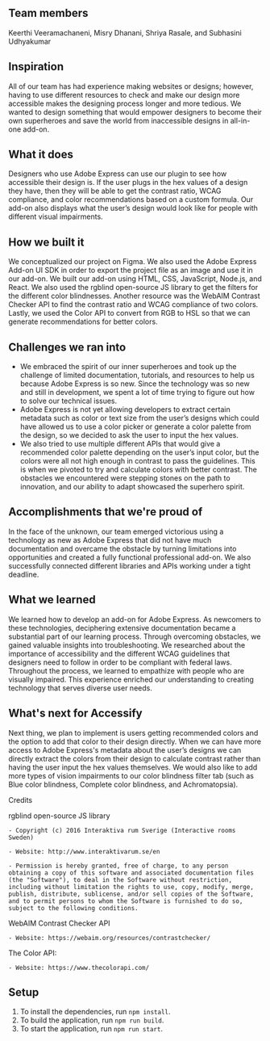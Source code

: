 ## Team members
Keerthi Veeramachaneni, Misry Dhanani, Shriya Rasale, and Subhasini Udhyakumar

## Inspiration
All of our team has had experience making websites or designs; however, having to use different resources to check and make our design more accessible makes the designing process longer and more tedious. We wanted to design something that would empower designers to become their own superheroes and save the world from inaccessible designs in all-in-one add-on.

## What it does
Designers who use Adobe Express can use our plugin to see how accessible their design is. If the user plugs in the hex values of a design they have, then they will be able to get the contrast ratio, WCAG compliance, and color recommendations based on a custom formula. Our add-on also displays what the user’s design would look like for people with different visual impairments.

## How we built it
We conceptualized our project on Figma. We also used the Adobe Express Add-on UI SDK in order to export the project file as an image and use it in our add-on. We built our add-on using HTML, CSS, JavaScript, Node.js, and React.  We also used the rgblind open-source JS library to get the filters for the different color blindnesses. Another resource was the WebAIM Contrast Checker API to find the contrast ratio and WCAG compliance of two colors. Lastly, we used the Color API to convert from RGB to HSL so that we can generate recommendations for better colors. 

## Challenges we ran into
- We embraced the spirit of our inner superheroes and took up the challenge of limited documentation, tutorials, and resources to help us because Adobe Express is so new. Since the technology was so new and still in development, we spent a lot of time trying to figure out how to solve our technical issues.
-  Adobe Express is not yet allowing developers to extract certain metadata such as color or text size from the user’s designs which could have allowed us to use a color picker or generate a color palette from the design, so we decided to ask the user to input the hex values.
-  We also tried to use multiple different APIs that would give a recommended color palette depending on the user’s input color, but the colors were all not high enough in contrast to pass the guidelines. This is when we pivoted to try and calculate colors with better contrast. The obstacles we encountered were stepping stones on the path to innovation, and our ability to adapt showcased the superhero spirit.

## Accomplishments that we're proud of
In the face of the unknown, our team emerged victorious using a technology as new as Adobe Express that did not have much documentation and overcame the obstacle by turning limitations into opportunities and created a fully functional professional add-on. We also successfully connected different libraries and APIs working under a tight deadline.

## What we learned
We learned how to develop an add-on for Adobe Express. As newcomers to these technologies, deciphering extensive documentation became a substantial part of our learning process. Through overcoming obstacles, we gained valuable insights into troubleshooting. We researched about the importance of accessibility and the different WCAG guidelines that designers need to follow in order to be compliant with federal laws. Throughout the process, we learned to empathize with people who are visually impaired. This experience enriched our understanding to creating technology that serves diverse user needs.

## What's next for Accessify
Next thing, we plan to implement is users getting recommended colors and the option to add that color to their design directly. When we can have more access to Adobe Express's metadata about the user’s designs we can directly extract the colors from their design to calculate contrast rather than having the user input the hex values themselves. We would also like to add more types of vision impairments to our color blindness filter tab (such as Blue color blindness, Complete color blindness, and Achromatopsia).

Credits

rgblind open-source JS library

    - Copyright (c) 2016 Interaktiva rum Sverige (Interactive rooms Sweden)

    - Website: http://www.interaktivarum.se/en

    - Permission is hereby granted, free of charge, to any person obtaining a copy of this software and associated documentation files (the "Software"), to deal in the Software without restriction, including without limitation the rights to use, copy, modify, merge, publish, distribute, sublicense, and/or sell copies of the Software, and to permit persons to whom the Software is furnished to do so, subject to the following conditions.

WebAIM Contrast Checker API

    - Website: https://webaim.org/resources/contrastchecker/

The Color API:

    - Website: https://www.thecolorapi.com/


## Setup

1. To install the dependencies, run `npm install`.
2. To build the application, run `npm run build`.
3. To start the application, run `npm run start`.
